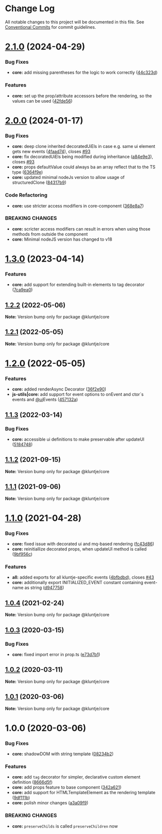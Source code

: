 # Change Log

All notable changes to this project will be documented in this file.
See [Conventional Commits](https://conventionalcommits.org) for commit guidelines.

# [2.1.0](https://github.com/kluntje/kluntje/tree/develop/packages/core/compare/@kluntje/core@2.0.0...@kluntje/core@2.1.0) (2024-04-29)


### Bug Fixes

* **core:** add missing parentheses for the logic to work correctly ([44c323d](https://github.com/kluntje/kluntje/tree/develop/packages/core/commit/44c323d83da9ada6603e616d147e03003f477067))


### Features

* **core:** set up the prop/attribute accessors before the rendering, so the values can be used ([42fde56](https://github.com/kluntje/kluntje/tree/develop/packages/core/commit/42fde56a7387896d45f1aa10ad676345eb55e313))





# [2.0.0](https://github.com/kluntje/kluntje/tree/develop/packages/core/compare/@kluntje/core@1.3.0...@kluntje/core@2.0.0) (2024-01-17)


### Bug Fixes

* **core:** deep clone inherited decoratedUiEls in case e.g. same ui element gets new events ([4faad74](https://github.com/kluntje/kluntje/tree/develop/packages/core/commit/4faad745d424437ed804184c0cf6892a28c2941e)), closes [#93](https://github.com/kluntje/kluntje/tree/develop/packages/core/issues/93)
* **core:** fix decoratedUiEls being modified during inheritance ([a84e9e3](https://github.com/kluntje/kluntje/tree/develop/packages/core/commit/a84e9e3d51b0e9ed3286a1a0bb35315fa67109b3)), closes [#93](https://github.com/kluntje/kluntje/tree/develop/packages/core/issues/93)
* **core:** props defaultValue could always ba an array reflect that to the TS type ([6364f9e](https://github.com/kluntje/kluntje/tree/develop/packages/core/commit/6364f9e33790a0e3b837835ce72e5e6616c8eff7))
* **core:** updated minimal nodeJs version to allow usage of structuredClone ([84317b9](https://github.com/kluntje/kluntje/tree/develop/packages/core/commit/84317b9a6e38112290d8f7368dac6e407bc62331))


### Code Refactoring

* **core:** use stricter access modifiers in core-component ([368e8a7](https://github.com/kluntje/kluntje/tree/develop/packages/core/commit/368e8a7afc9d03184b7598b93c72234a6b669f6a))


### BREAKING CHANGES

* **core:** scricter access modifiers can result in errors when using those methods from
outside the component
* **core:** Minimal nodeJS version has changed to v18





# [1.3.0](https://github.com/kluntje/kluntje/tree/develop/packages/core/compare/@kluntje/core@1.2.2...@kluntje/core@1.3.0) (2023-04-14)


### Features

* **core:** add support for extending built-in elements to tag decorator ([7ca9ea0](https://github.com/kluntje/kluntje/tree/develop/packages/core/commit/7ca9ea0c72ee783085553b75898320f45dccb7ee))





## [1.2.2](https://github.com/kluntje/kluntje/tree/develop/packages/core/compare/@kluntje/core@1.2.1...@kluntje/core@1.2.2) (2022-05-06)

**Note:** Version bump only for package @kluntje/core





## [1.2.1](https://github.com/kluntje/kluntje/tree/develop/packages/core/compare/@kluntje/core@1.2.0...@kluntje/core@1.2.1) (2022-05-05)

**Note:** Version bump only for package @kluntje/core





# [1.2.0](https://github.com/kluntje/kluntje/tree/develop/packages/core/compare/@kluntje/core@1.1.3...@kluntje/core@1.2.0) (2022-05-05)


### Features

* **core:** added renderAsync Decorator ([36f2e90](https://github.com/kluntje/kluntje/tree/develop/packages/core/commit/36f2e909056d20f810b0fe86e8c1286335b3fd31))
* **js-utils|core:** add support for event options to onEvent and ctor`s events and  [@ui](https://github.com/ui)Events ([457132a](https://github.com/kluntje/kluntje/tree/develop/packages/core/commit/457132a6ac27bdec4ae0370d7a08ddd0530f9546))





## [1.1.3](https://github.com/kluntje/kluntje/tree/develop/packages/core/compare/@kluntje/core@1.1.2...@kluntje/core@1.1.3) (2022-03-14)


### Bug Fixes

* **core:** accessible ui definitions to make preservable after updateUI ([5184748](https://github.com/kluntje/kluntje/tree/develop/packages/core/commit/5184748dbdd29fa53e0054cac9fe4bddaa6e4601))





## [1.1.2](https://github.com/kluntje/kluntje/tree/develop/packages/core/compare/@kluntje/core@1.1.1...@kluntje/core@1.1.2) (2021-09-15)

**Note:** Version bump only for package @kluntje/core





## [1.1.1](https://github.com/kluntje/kluntje/tree/develop/packages/core/compare/@kluntje/core@1.1.0...@kluntje/core@1.1.1) (2021-09-06)

**Note:** Version bump only for package @kluntje/core





# [1.1.0](https://github.com/kluntje/kluntje/tree/develop/packages/core/compare/@kluntje/core@1.0.4...@kluntje/core@1.1.0) (2021-04-28)


### Bug Fixes

* **core:** fixed issue with decorated ui and mq-based rendering ([fc43d86](https://github.com/kluntje/kluntje/tree/develop/packages/core/commit/fc43d8612c334eb88cf5db496187a5dac5c42f17))
* **core:** reinitiallize decorated props, when updateUI method is called ([9bf956c](https://github.com/kluntje/kluntje/tree/develop/packages/core/commit/9bf956c9e4e8a41a3c085c27946f0823564db489))


### Features

* **all:** added exports for all kluntje-specific events ([4bfbdbd](https://github.com/kluntje/kluntje/tree/develop/packages/core/commit/4bfbdbd74a04fd0dd8696ef22736a25a7e7749c7)), closes [#43](https://github.com/kluntje/kluntje/tree/develop/packages/core/issues/43)
* **core:** additionally export INITIALIZED_EVENT constant containing event-name as string ([d947758](https://github.com/kluntje/kluntje/tree/develop/packages/core/commit/d947758b39b8e70425d4221892edb322c676ef23))





## [1.0.4](https://github.com/kluntje/kluntje/tree/develop/packages/core/compare/@kluntje/core@1.0.3...@kluntje/core@1.0.4) (2021-02-24)

**Note:** Version bump only for package @kluntje/core





## [1.0.3](https://github.com/kluntje/kluntje/tree/develop/packages/core/compare/@kluntje/core@1.0.2...@kluntje/core@1.0.3) (2020-03-15)


### Bug Fixes

* **core:** fixed import error in prop.ts ([e73d7b1](https://github.com/kluntje/kluntje/tree/develop/packages/core/commit/e73d7b13de4665f16fc2ef26fab53d99044637ac))





## [1.0.2](https://github.com/kluntje/kluntje/tree/develop/packages/core/compare/@kluntje/core@1.0.1...@kluntje/core@1.0.2) (2020-03-11)

**Note:** Version bump only for package @kluntje/core





## [1.0.1](https://github.com/kluntje/kluntje/tree/develop/packages/core/compare/@kluntje/core@1.0.0...@kluntje/core@1.0.1) (2020-03-06)

**Note:** Version bump only for package @kluntje/core





# 1.0.0 (2020-03-06)


### Bug Fixes

* **core:** shadowDOM with string template ([08234b2](https://github.com/kluntje/kluntje/commit/08234b2eabd2da94eae54fb8e8c85494e74c1afb))


### Features

* **core:** add `tag` decorator for simpler, declarative custom element definition ([8666d5f](https://github.com/kluntje/kluntje/commit/8666d5f99eae5016f5ab8c1188a57450fbcbcb51))
* **core:** add props feature to base component ([342a621](https://github.com/kluntje/kluntje/commit/342a621a39538112d72b3b8ece4625fe5c41787b))
* **core:** add support for HTMLTemplateElement as the rendering template ([9df111b](https://github.com/kluntje/kluntje/commit/9df111b68444a2f6afc4c34859440b4449c1d204))
* **core:** polish minor changes ([a3a09f9](https://github.com/kluntje/kluntje/commit/a3a09f9099c42f515f9076967e94e5cbe8f29ae4))


### BREAKING CHANGES

* **core:** `preserveChilds` is called `preserveChildren` now
